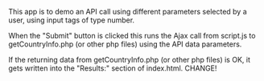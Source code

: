 This app is to demo an API call using different parameters selected by a user, using input tags of type number.

When the "Submit" button is clicked this runs the Ajax call from script.js to getCountryInfo.php (or other php files) using the API data parameters.

If the returning data from getCountryInfo.php (or other php files) is OK, it gets written into the "Results:" section of index.html. CHANGE!